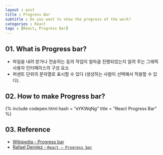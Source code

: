 ```yaml
---
layout : post
title : Progress Bar
subtitle : Do you want to show the progress of the work?
categories : React
tags : [React, Progress Bar]
---
```


## 01. What is Progress bar?

- 파일을 내려 받거나 전송하는 등의 작업이 얼마큼 진행되었는지 알려 주는 그래픽 사용자 인터페이스의 구성 요소
- 퍼센트 단위의 문자열로 표시할 수 있다 (생성하는 사람이 선택해서 적용할 수 있다).

## 02. How to make Progress bar?

{% include codepen.html hash = "eYKWqNg" title = "React Progress Bar" %}

## 03. Reference

- [Wikipedia - Progress bar](https://en.wikipedia.org/wiki/Progress_bar)
- [Rafael Derolez - `React — Progress bar`](https://codepen.io/rafaelderolez/pen/PzQWQy)